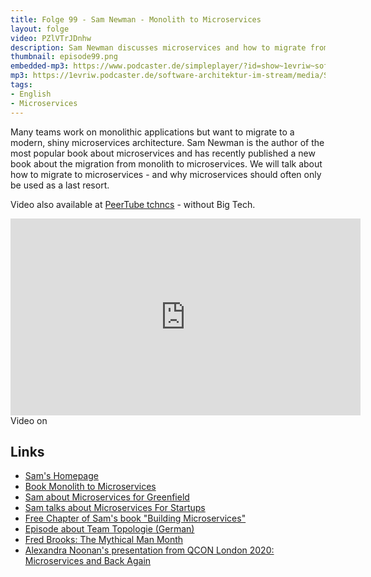 ```yaml
---
title: Folge 99 - Sam Newman - Monolith to Microservices
layout: folge
video: PZlVTrJDnhw
description: Sam Newman discusses microservices and how to migrate from a monolith to microservices.
thumbnail: episode99.png
embedded-mp3: https://www.podcaster.de/simpleplayer/?id=show~1evriw~software-architektur-im-stream~pod-7db7bed6aa7b9ace017de642ac&v=1642703220
mp3: https://1evriw.podcaster.de/software-architektur-im-stream/media/SamNewmanMonolithToMicroservices.mp3
tags:
- English
- Microservices
---
```


Many teams work on monolithic applications but want to migrate to a
modern, shiny microservices architecture. Sam Newman is the author of
the most popular book about microservices and has recently published a
new book about the migration from monolith to microservices. We will
talk about how to migrate to microservices - and why microservices
should often only be used as a last resort.

Video also available at [PeerTube tchncs](https://tube.tchncs.de/) -
without Big Tech.


<center>
<iframe title="Sam Newman - Monolith to Microservices" width="560" height="315" src="https://tube.tchncs.de/videos/embed/adaf7745-8161-4333-a30b-ebd20ede527a" frameborder="0" allowfullscreen="" sandbox="allow-same-origin allow-scripts allow-popups"></iframe>
</center>
Video on 


## Links

- [Sam's Homepage](https://samnewman.io/)
- [Book Monolith to Microservices](https://samnewman.io/books/monolith-to-microservices/)
- [Sam about Microservices for Greenfield](https://samnewman.io/blog/2015/04/07/microservices-for-greenfield/)
- [Sam talks about Microservices For Startups](https://www.youtube.com/watch?v=aAbKULcthw0)
- [Free Chapter of Sam's book "Building Microservices"](https://get.oreilly.com/ind_building-microservices-ch1.html)
- [Episode about Team Topologie (German)](https://software-architektur.tv/2020/12/07/folge031.html)
- [Fred Brooks: The Mythical Man Month](https://en.wikipedia.org/wiki/The_Mythical_Man-Month)
- [Alexandra Noonan's presentation from QCON London 2020: Microservices and Back Again](https://qconlondon.com/london2020/presentation/microservices-and-back-again-insights-both-sides-digital-tr)

